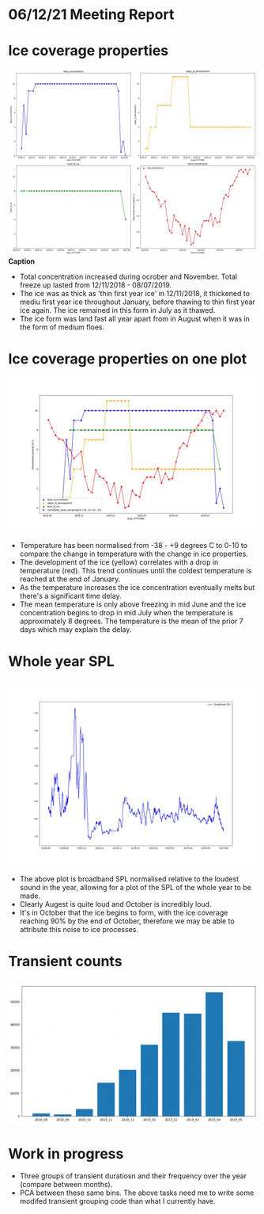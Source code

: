 # 06/12/21 Meeting Report

# Ice coverage properties
![Ice coverage properties as grid](./figures/multiple_ice_coverage_properties_as_grid.jpg)
**Caption**
- Total concentration increased during ocrober and November. Total freeze up lasted from 12/11/2018 - 08/07/2019. 
- The ice was as thick as 'thin first year ice' in 12/11/2018, it thickened to mediu first year ice throughout January, before thawing to thin first year ice again. The ice remained in this form in July as it thawed.
- The ice form was land fast all year apart from in August when it was in the form of medium floes.

# Ice coverage properties on one plot
![Ice coverage properties on one plot](./figures/multiple_ice_coverage_properties_as_one_plot.jpg)
- Temperature has been normalised from -38 - +9 degrees C to 0-10 to compare the change in temperature with the change in ice properties.
- The development of the ice (yellow) correlates with a drop in temperature (red). This trend continues until the coldest temperature is reached at the end of January. 
- As the temperature increases the ice concentration eventually melts but there's a significant time delay.
- The mean temperature is only above freezing in mid June and the ice concentration begins to drop in mid July when the temperature is approximately 8 degrees. The temperature is the mean of the prior 7 days which may explain the delay.

# Whole year SPL
![Whole year SPL](./figures/whole_year_spl.jpg)
- The above plot is broadband SPL normalised relative to the loudest sound in the year, allowing for a plot of the SPL of the whole year to be made.
- Clearly Augest is quite loud and October is incredibly loud. 
- It's in October that the ice begins to form, with the ice coverage reaching 90% by the end of October, therefore we may be able to attribute this noise to ice processes.

# Transient counts
![Transient counts](./figures/transient_counts.png)
- 


# Work in progress
- Three groups of transient duratiosn and their frequency over the year (compare between months).
- PCA between these same bins.
The above tasks need me to write some modifed transient grouping code than what I currently have.
